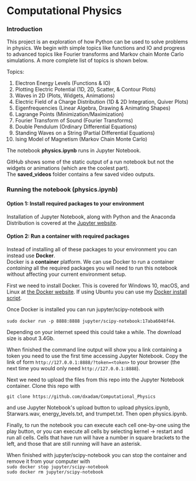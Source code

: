 # Computational Physics
### Introduction
This project is an exploration of how Python can be used to solve problems in physics.  We begin with simple topics like functions and IO and progress to advanced topics like Fourier transforms and Markov chain Monte Carlo simulations. A more complete list of topics is shown below.  
  
Topics: 
1. Electron Energy Levels (Functions & IO)  
2. Plotting Electric Potential (1D, 2D, Scatter, & Contour Plots)  
3. Waves in 2D (Plots, Widgets, Animations)
4. Electric Field of a Charge Distribution (1D & 2D Integration, Quiver Plots)  
5. Eigenfrequencies (Linear Algebra, Drawing & Animating Shapes)
6. Lagrange Points (Minimization/Maximization)  
7. Fourier Transform of Sound (Fourier Transforms)
8. Double Pendulum (Ordinary Differential Equations)
9. Standing Waves on a String (Partial Differential Equations)  
10. Ising Model of Magnetism (Markov Chain Monte Carlo)  
  
The notebook **physics.ipynb** runs in Jupyter Notebook.  

GitHub shows some of the static output of a run notebook but not the widgets or animations (which are the coolest part).  
The **saved_videos** folder contains a few saved video outputs.  
  
### Running the notebook (physics.ipynb) 
#### Option 1: Install required packages to your environment    
Installation of Jupyter Notebook, along with Python and the Anaconda Distribution is covered at the [Jupyter website](https://jupyter.readthedocs.io/en/latest/install.html#installing-jupyter-using-anaconda-and-conda).  
#### Option 2: Run a container with required packages  
Instead of installing all of these packages to your environment you can instead use **Docker**.  
Docker is a **container** platform. We can use Docker to run a container *containing* all the required packages you will need to run this notebook without affecting your current environment setup.  

First we need to install Docker. This is covered for Windows 10, macOS, and Linux at [the Docker website](https://docs.docker.com/install). If using Ubuntu you can use my [Docker install script](https://github.com/dxAdam/Automation_Scripts/blob/master/install/install_docker.sh).  
  
Once Docker is installed you can run jupyter/scipy-notebook with  
  
`sudo docker run -p 8888:8888 jupyter/scipy-notebook:17aba6048f44`.  
  
Depending on your internet speed this could take a while. The download size is about 3.4Gb.  
  
When finished the command line output will show you a link containing a token you need to use the first time accessing Jupyter Notebook. Copy the link of form `http://127.0.0.1:8888/?token=<token>` to your browser (the next time you would only need `http://127.0.0.1:8888`).  
  
Next we need to upload the files from this repo into the Jupyter Notebook container. Clone this repo with  
  
`git clone https://github.com/dxadam/Computational_Physics`  
  
and use Jupyter Notebook's upload button to upload physics.ipynb, Starwars.wav, energy_levels.txt, and trumpet.txt.  Then open physics.ipynb.  
  
Finally, to run the notebook you can execute each cell one-by-one using the play button, or you can execute all cells by selecting kernel -> restart and run all cells. Cells that have run will have a number in square brackets to the left, and those that are still running will have an asterisk. 

When finished with jupyter/scipy-notebook you can stop the container and remove it from your computer with   
`sudo docker stop jupyter/scipy-notebook`  
`sudo docker rm jupyter/scipy-notebook`  
